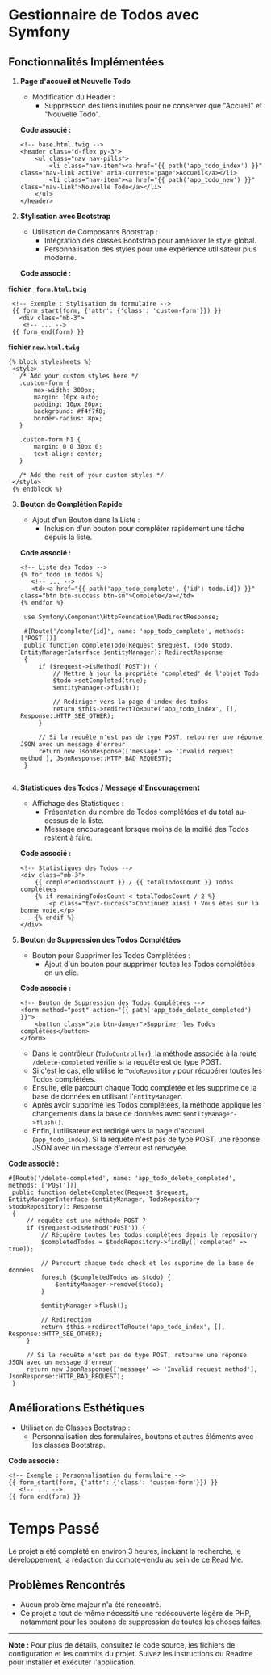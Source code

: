 # Gestionnaire de Todos avec Symfony

## Fonctionnalités Implémentées

1. **Page d'accueil et Nouvelle Todo**

   - Modification du Header :
     - Suppression des liens inutiles pour ne conserver que "Accueil" et "Nouvelle Todo".

   **Code associé :**

   ~~~twig
   <!-- base.html.twig -->
   <header class="d-flex py-3">
       <ul class="nav nav-pills">
           <li class="nav-item"><a href="{{ path('app_todo_index') }}" class="nav-link active" aria-current="page">Accueil</a></li>
           <li class="nav-item"><a href="{{ path('app_todo_new') }}" class="nav-link">Nouvelle Todo</a></li>
       </ul>
   </header>
   ~~~

2. **Stylisation avec Bootstrap**

   - Utilisation de Composants Bootstrap :
     - Intégration des classes Bootstrap pour améliorer le style global.
     - Personnalisation des styles pour une expérience utilisateur plus moderne.

   **Code associé :**

**fichier `_form.html.twig`**
  ~~~twig 
   <!-- Exemple : Stylisation du formulaire -->
   {{ form_start(form, {'attr': {'class': 'custom-form'}}) }}
     <div class="mb-3">
      <!-- ... -->
   {{ form_end(form) }}
  ~~~

**fichier `new.html.twig`**
   ~~~twig 
   {% block stylesheets %}
    <style>
      /* Add your custom styles here */
      .custom-form {
          max-width: 300px;
          margin: 10px auto;
          padding: 10px 20px;
          background: #f4f7f8;
          border-radius: 8px;
      }
  
      .custom-form h1 {
          margin: 0 0 30px 0;
          text-align: center;
      }

      /* Add the rest of your custom styles */
    </style>
    {% endblock %}
   ~~~

3. **Bouton de Complétion Rapide**

   - Ajout d'un Bouton dans la Liste :
     - Inclusion d'un bouton pour compléter rapidement une tâche depuis la liste.

   **Code associé :**

   ```twig
   <!-- Liste des Todos -->
   {% for todo in todos %}
      <!-- ... -->
      <td><a href="{{ path('app_todo_complete', {'id': todo.id}) }}" class="btn btn-success btn-sm">Complete</a></td>
   {% endfor %}
   ```
   ~~~twig
    use Symfony\Component\HttpFoundation\RedirectResponse;
   
    #[Route('/complete/{id}', name: 'app_todo_complete', methods: ['POST'])]
    public function completeTodo(Request $request, Todo $todo, EntityManagerInterface $entityManager): RedirectResponse
    {
        if ($request->isMethod('POST')) {
            // Mettre à jour la propriété 'completed' de l'objet Todo
            $todo->setCompleted(true);
            $entityManager->flush();
    
            // Rediriger vers la page d'index des todos
            return $this->redirectToRoute('app_todo_index', [], Response::HTTP_SEE_OTHER);
        }
    
        // Si la requête n'est pas de type POST, retourner une réponse JSON avec un message d'erreur
        return new JsonResponse(['message' => 'Invalid request method'], JsonResponse::HTTP_BAD_REQUEST);
    }
    
   ~~~

4. **Statistiques des Todos / Message d'Encouragement**

   - Affichage des Statistiques :
     - Présentation du nombre de Todos complétées et du total au-dessus de la liste.
     - Message encourageant lorsque moins de la moitié des Todos restent à faire.

   **Code associé :**

   ~~~twig
   <!-- Statistiques des Todos -->
   <div class="mb-3">
       {{ completedTodosCount }} / {{ totalTodosCount }} Todos complétées
       {% if remainingTodosCount < totalTodosCount / 2 %}
           <p class="text-success">Continuez ainsi ! Vous êtes sur la bonne voie.</p>
       {% endif %}
   </div>
   ~~~

5. **Bouton de Suppression des Todos Complétées**

   - Bouton pour Supprimer les Todos Complétées :
     - Ajout d'un bouton pour supprimer toutes les Todos complétées en un clic.

   **Code associé :**

   ~~~twig
   <!-- Bouton de Suppression des Todos Complétées -->
   <form method="post" action="{{ path('app_todo_delete_completed') }}">
       <button class="btn btn-danger">Supprimer les Todos complétées</button>
   </form>
   ~~~

   - Dans le contrôleur (`TodoController`), la méthode associée à la route `/delete-completed` vérifie si la requête est de type POST.
   - Si c'est le cas, elle utilise le `TodoRepository` pour récupérer toutes les Todos complétées.
   - Ensuite, elle parcourt chaque Todo complétée et les supprime de la base de données en utilisant l'`EntityManager`.
   - Après avoir supprimé les Todos complétées, la méthode applique les changements dans la base de données avec `$entityManager->flush()`.
   - Enfin, l'utilisateur est redirigé vers la page d'accueil (`app_todo_index`). Si la requête n'est pas de type POST, une réponse JSON avec un message d'erreur est renvoyée.

  **Code associé :**

   ~~~twig
   #[Route('/delete-completed', name: 'app_todo_delete_completed', methods: ['POST'])]
    public function deleteCompleted(Request $request, EntityManagerInterface $entityManager, TodoRepository $todoRepository): Response
    {
        // requête est une méthode POST ?
        if ($request->isMethod('POST')) {
            // Récupère toutes les todos complétées depuis le repository
            $completedTodos = $todoRepository->findBy(['completed' => true]);
    
            // Parcourt chaque todo check et les supprime de la base de données
            foreach ($completedTodos as $todo) {
                $entityManager->remove($todo);
            }
    
            $entityManager->flush();
    
            // Redirection
            return $this->redirectToRoute('app_todo_index', [], Response::HTTP_SEE_OTHER);
        }
    
        // Si la requête n'est pas de type POST, retourne une réponse JSON avec un message d'erreur
        return new JsonResponse(['message' => 'Invalid request method'], JsonResponse::HTTP_BAD_REQUEST);
    }
   ~~~

## Améliorations Esthétiques

   - Utilisation de Classes Bootstrap :
     - Personnalisation des formulaires, boutons et autres éléments avec les classes Bootstrap.

   **Code associé :**

   ~~~twig
   <!-- Exemple : Personnalisation du formulaire -->
   {{ form_start(form, {'attr': {'class': 'custom-form'}}) }}
      <!-- ... -->
   {{ form_end(form) }}
   ~~~

# Temps Passé

Le projet a été complété en environ 3 heures, incluant la recherche, le développement, la rédaction du compte-rendu au sein de ce Read Me.

## Problèmes Rencontrés

   - Aucun problème majeur n'a été rencontré.
   - Ce projet a tout de même nécessité une redécouverte légère de PHP, notamment pour les boutons de suppression de toutes les choses faites.

---

**Note :** Pour plus de détails, consultez le code source, les fichiers de configuration et les commits du projet. Suivez les instructions du Readme pour installer et exécuter l'application.

